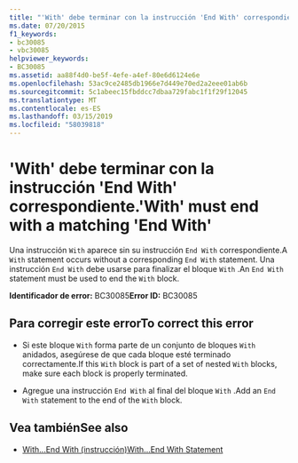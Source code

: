 ```yaml
---
title: "'With' debe terminar con la instrucción 'End With' correspondiente."
ms.date: 07/20/2015
f1_keywords:
- bc30085
- vbc30085
helpviewer_keywords:
- BC30085
ms.assetid: aa88f4d0-be5f-4efe-a4ef-80e6d6124e6e
ms.openlocfilehash: 53ac9ce2485db1966e7d449e70ed2a2eee01ab6b
ms.sourcegitcommit: 5c1abeec15fbddcc7dbaa729fabc1f1f29f12045
ms.translationtype: MT
ms.contentlocale: es-ES
ms.lasthandoff: 03/15/2019
ms.locfileid: "58039818"
---
```

# <a name="with-must-end-with-a-matching-end-with"></a><span data-ttu-id="ee896-102">'With' debe terminar con la instrucción 'End With' correspondiente.</span><span class="sxs-lookup"><span data-stu-id="ee896-102">'With' must end with a matching 'End With'</span></span>
<span data-ttu-id="ee896-103">Una instrucción `With` aparece sin su instrucción `End With` correspondiente.</span><span class="sxs-lookup"><span data-stu-id="ee896-103">A `With` statement occurs without a corresponding `End With` statement.</span></span> <span data-ttu-id="ee896-104">Una instrucción `End With` debe usarse para finalizar el bloque `With` .</span><span class="sxs-lookup"><span data-stu-id="ee896-104">An `End With` statement must be used to end the `With` block.</span></span>  
  
 <span data-ttu-id="ee896-105">**Identificador de error:** BC30085</span><span class="sxs-lookup"><span data-stu-id="ee896-105">**Error ID:** BC30085</span></span>  
  
## <a name="to-correct-this-error"></a><span data-ttu-id="ee896-106">Para corregir este error</span><span class="sxs-lookup"><span data-stu-id="ee896-106">To correct this error</span></span>  
  
-   <span data-ttu-id="ee896-107">Si este bloque `With` forma parte de un conjunto de bloques `With` anidados, asegúrese de que cada bloque esté terminado correctamente.</span><span class="sxs-lookup"><span data-stu-id="ee896-107">If this `With` block is part of a set of nested `With` blocks, make sure each block is properly terminated.</span></span>  
  
-   <span data-ttu-id="ee896-108">Agregue una instrucción `End With` al final del bloque `With` .</span><span class="sxs-lookup"><span data-stu-id="ee896-108">Add an `End With` statement to the end of the `With` block.</span></span>  
  
## <a name="see-also"></a><span data-ttu-id="ee896-109">Vea también</span><span class="sxs-lookup"><span data-stu-id="ee896-109">See also</span></span>

- [<span data-ttu-id="ee896-110">With...End With (instrucción)</span><span class="sxs-lookup"><span data-stu-id="ee896-110">With...End With Statement</span></span>](../../visual-basic/language-reference/statements/with-end-with-statement.md)
